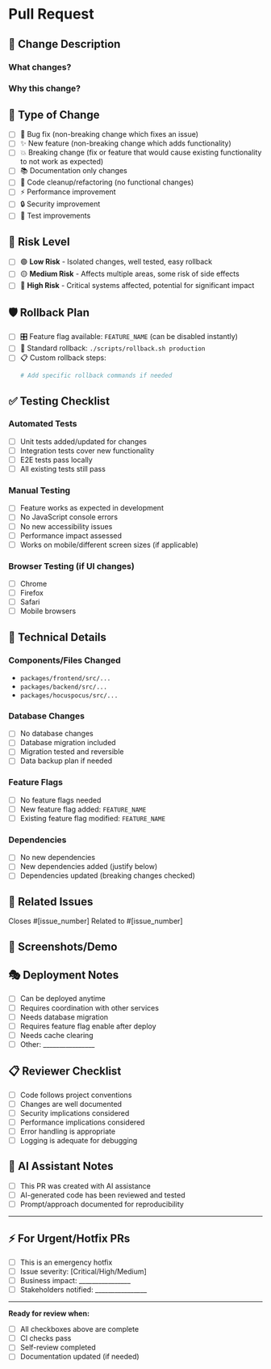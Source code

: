 # Pull Request

## 📝 Change Description

### What changes?
<!-- Brief description of what this PR changes -->

### Why this change?
<!-- Explain the motivation - bug fix, feature, refactoring, etc. -->

## 🎯 Type of Change
<!-- Check all that apply -->
- [ ] 🐛 Bug fix (non-breaking change which fixes an issue)
- [ ] ✨ New feature (non-breaking change which adds functionality)
- [ ] 💥 Breaking change (fix or feature that would cause existing functionality to not work as expected)
- [ ] 📚 Documentation only changes
- [ ] 🧹 Code cleanup/refactoring (no functional changes)
- [ ] ⚡ Performance improvement
- [ ] 🔒 Security improvement
- [ ] 🧪 Test improvements

## 🚦 Risk Level
<!-- Select one -->
- [ ] 🟢 **Low Risk** - Isolated changes, well tested, easy rollback
- [ ] 🟡 **Medium Risk** - Affects multiple areas, some risk of side effects
- [ ] 🔴 **High Risk** - Critical systems affected, potential for significant impact

## 🛡️ Rollback Plan
<!-- How to rollback if this causes issues -->
- [ ] 🎛️ Feature flag available: `FEATURE_NAME` (can be disabled instantly)
- [ ] 🔄 Standard rollback: `./scripts/rollback.sh production`
- [ ] 📋 Custom rollback steps:
  ```bash
  # Add specific rollback commands if needed
  ```

## ✅ Testing Checklist

### Automated Tests
- [ ] Unit tests added/updated for changes
- [ ] Integration tests cover new functionality
- [ ] E2E tests pass locally
- [ ] All existing tests still pass

### Manual Testing
- [ ] Feature works as expected in development
- [ ] No JavaScript console errors
- [ ] No new accessibility issues
- [ ] Performance impact assessed
- [ ] Works on mobile/different screen sizes (if applicable)

### Browser Testing (if UI changes)
- [ ] Chrome
- [ ] Firefox
- [ ] Safari
- [ ] Mobile browsers

## 🔧 Technical Details

### Components/Files Changed
<!-- List major files or components affected -->
- `packages/frontend/src/...`
- `packages/backend/src/...`
- `packages/hocuspocus/src/...`

### Database Changes
- [ ] No database changes
- [ ] Database migration included
- [ ] Migration tested and reversible
- [ ] Data backup plan if needed

### Feature Flags
- [ ] No feature flags needed
- [ ] New feature flag added: `FEATURE_NAME`
- [ ] Existing feature flag modified: `FEATURE_NAME`

### Dependencies
- [ ] No new dependencies
- [ ] New dependencies added (justify below)
- [ ] Dependencies updated (breaking changes checked)

## 🔗 Related Issues
<!-- Link to GitHub issues, Jira tickets, etc. -->
Closes #[issue_number]
Related to #[issue_number]

## 📱 Screenshots/Demo
<!-- If applicable, add screenshots or GIFs showing the change -->

## 🎭 Deployment Notes
<!-- Special considerations for deployment -->
- [ ] Can be deployed anytime
- [ ] Requires coordination with other services
- [ ] Needs database migration
- [ ] Requires feature flag enable after deploy
- [ ] Needs cache clearing
- [ ] Other: ________________

## 📋 Reviewer Checklist
<!-- For reviewers -->
- [ ] Code follows project conventions
- [ ] Changes are well documented
- [ ] Security implications considered
- [ ] Performance implications considered
- [ ] Error handling is appropriate
- [ ] Logging is adequate for debugging

## 🤖 AI Assistant Notes
<!-- If this PR was created with AI assistance -->
- [ ] This PR was created with AI assistance
- [ ] AI-generated code has been reviewed and tested
- [ ] Prompt/approach documented for reproducibility

---

## ⚡ For Urgent/Hotfix PRs
<!-- Only fill this section for emergency fixes -->
- [ ] This is an emergency hotfix
- [ ] Issue severity: [Critical/High/Medium]
- [ ] Business impact: ________________
- [ ] Stakeholders notified: ________________

---

**Ready for review when:**
- [ ] All checkboxes above are complete
- [ ] CI checks pass
- [ ] Self-review completed
- [ ] Documentation updated (if needed)